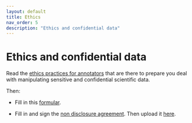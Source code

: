 ```yaml
---
layout: default
title: Ethics
nav_order: 5
description: "Ethics and confidential data"
---
```


# Ethics and confidential data

Read the [ethics practices for annotators](https://docs.google.com/document/d/1FPxgS4SwXHryx_Bq3YtXdmEyRBtkUrwe07ICWQEx_iU/edit) that are there to prepare you deal with manipulating sensitive and confidential scientific data.

Then:
- Fill in this [formular](https://docs.google.com/forms/d/e/1FAIpQLSfWYnVTCLPsXDRLTajY8Cyq9Gfv6F7-O5aH3wvsMUGiTk82Vw/viewform?usp=sf_link).

- Fill in and sign the [non disclosure agreement](https://docs.google.com/document/d/14X5nryb05BpobXKoTEyJdZbrlTaTke-gl2Q1aPJI-UU/edit?usp=sharing). Then upload it [here](https://mycore.core-cloud.net/index.php/s/hlk5R3kjRSMhs2U).